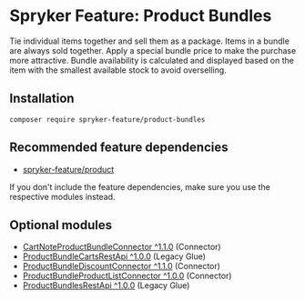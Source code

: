# Spryker Feature: Product Bundles

Tie individual items together and sell them as a package. Items in a bundle are always sold together. Apply a special bundle price to make the purchase more attractive. Bundle availability is calculated and displayed based on the item with the smallest available stock to avoid overselling.

## Installation

```
composer require spryker-feature/product-bundles
```

## Recommended feature dependencies
- [spryker-feature/product](https://github.com/spryker-feature/product)

If you don't include the feature dependencies, make sure you use the respective modules instead.

## Optional modules
- [CartNoteProductBundleConnector ^1.1.0](https://github.com/spryker/cart-note-product-bundle-connector) (Connector)
- [ProductBundleCartsRestApi ^1.0.0](https://github.com/spryker/product-bundle-carts-rest-api) (Legacy Glue)
- [ProductBundleDiscountConnector ^1.1.0](https://github.com/spryker/product-bundle-discount-connector) (Connector)
- [ProductBundleProductListConnector ^1.0.0](https://github.com/spryker/product-bundle-product-list-connector) (Connector)
- [ProductBundlesRestApi ^1.0.0](https://github.com/spryker/product-bundles-rest-api) (Legacy Glue)
